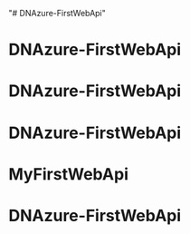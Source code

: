 "# DNAzure-FirstWebApi" 
# DNAzure-FirstWebApi
# DNAzure-FirstWebApi
# DNAzure-FirstWebApi
# MyFirstWebApi
# DNAzure-FirstWebApi

